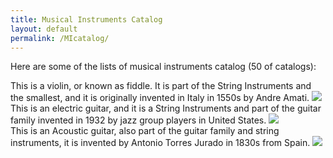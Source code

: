 ```yaml
---
title: Musical Instruments Catalog
layout: default
permalink: /MIcatalog/
---
```


Here are some of the lists of musical instruments catalog (50 of catalogs):


<div class="column">
This is a violin, or known as fiddle. It is part of the String Instruments and the smallest,
and it is originally invented in Italy in 1550s by Andre Amati.
<img src="{{ "/images/violin.jpg" | relative_url }}">
</div>


<div class="column">
This is an electric guitar, and it is a String Instruments and part of the
guitar family invented in 1932 by jazz group players in United States.
<img src="{{ "/images/Electric_Guitar.jpg" | relative_url }}">
</div>

<div class="column">
This is an Acoustic guitar, also part of the guitar family and string instruments, it is invented
by Antonio Torres Jurado in 1830s from Spain.
<img src="{{ "/images/Acoustic_Guitar.jpg" | relative_url }}">
</div>
